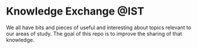 # Knowledge Exchange @IST

We all have bits and pieces of useful and interesting about topics relevant to our areas of study. The goal of this repo is to improve the sharing of that knowledge.
